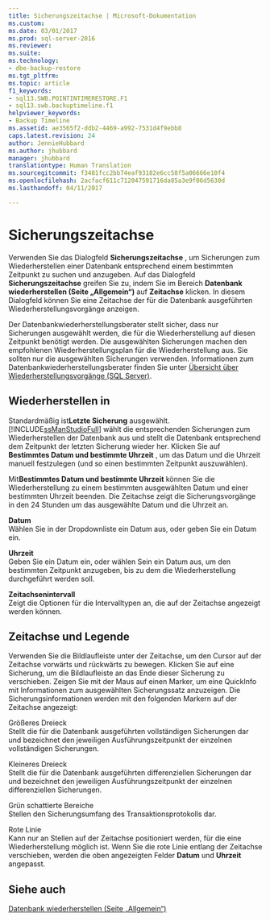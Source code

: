 ```yaml
---
title: Sicherungszeitachse | Microsoft-Dokumentation
ms.custom: 
ms.date: 03/01/2017
ms.prod: sql-server-2016
ms.reviewer: 
ms.suite: 
ms.technology:
- dbe-backup-restore
ms.tgt_pltfrm: 
ms.topic: article
f1_keywords:
- sql13.SWB.POINTINTIMERESTORE.F1
- sql13.swb.backuptimeline.f1
helpviewer_keywords:
- Backup Timeline
ms.assetid: ae3565f2-ddb2-4469-a992-7531d4f9ebb8
caps.latest.revision: 24
author: JennieHubbard
ms.author: jhubbard
manager: jhubbard
translationtype: Human Translation
ms.sourcegitcommit: f3481fcc2bb74eaf93182e6cc58f5a06666e10f4
ms.openlocfilehash: 2acfacf611c712047591716da85a3e9f06d5630d
ms.lasthandoff: 04/11/2017

---
```

# <a name="backup-timeline"></a>Sicherungszeitachse
  Verwenden Sie das Dialogfeld **Sicherungszeitachse** , um Sicherungen zum Wiederherstellen einer Datenbank entsprechend einem bestimmten Zeitpunkt zu suchen und anzugeben. Auf das Dialogfeld **Sicherungszeitachse** greifen Sie zu, indem Sie im Bereich **Datenbank wiederherstellen (Seite „Allgemein“)** auf **Zeitachse** klicken. In diesem Dialogfeld können Sie eine Zeitachse der für die Datenbank ausgeführten Wiederherstellungsvorgänge anzeigen.  
  
 Der Datenbankwiederherstellungsberater stellt sicher, dass nur Sicherungen ausgewählt werden, die für die Wiederherstellung auf diesen Zeitpunkt benötigt werden. Die ausgewählten Sicherungen machen den empfohlenen Wiederherstellungsplan für die Wiederherstellung aus. Sie sollten nur die ausgewählten Sicherungen verwenden. Informationen zum Datenbankwiederherstellungsberater finden Sie unter [Übersicht über Wiederherstellungsvorgänge &#40;SQL Server&#41;](../../relational-databases/backup-restore/restore-and-recovery-overview-sql-server.md).  
  
## <a name="restore-to"></a>Wiederherstellen in  
 Standardmäßig ist**Letzte Sicherung** ausgewählt. [!INCLUDE[ssManStudioFull](../../includes/ssmanstudiofull-md.md)] wählt die entsprechenden Sicherungen zum Wiederherstellen der Datenbank aus und stellt die Datenbank entsprechend dem Zeitpunkt der letzten Sicherung wieder her. Klicken Sie auf **Bestimmtes Datum und bestimmte Uhrzeit** , um das Datum und die Uhrzeit manuell festzulegen (und so einen bestimmten Zeitpunkt auszuwählen).  
  
 Mit**Bestimmtes Datum und bestimmte Uhrzeit** können Sie die Wiederherstellung zu einem bestimmten ausgewählten Datum und einer bestimmten Uhrzeit beenden. Die Zeitachse zeigt die Sicherungsvorgänge in den 24 Stunden um das ausgewählte Datum und die Uhrzeit an.  
  
 **Datum**  
 Wählen Sie in der Dropdownliste ein Datum aus, oder geben Sie ein Datum ein.  
  
 **Uhrzeit**  
 Geben Sie ein Datum ein, oder wählen Sein ein Datum aus, um den bestimmten Zeitpunkt anzugeben, bis zu dem die Wiederherstellung durchgeführt werden soll.  
  
 **Zeitachsenintervall**  
 Zeigt die Optionen für die Intervalltypen an, die auf der Zeitachse angezeigt werden können.  
  
## <a name="timeline-and-legend"></a>Zeitachse und Legende  
 Verwenden Sie die Bildlaufleiste unter der Zeitachse, um den Cursor auf der Zeitachse vorwärts und rückwärts zu bewegen. Klicken Sie auf eine Sicherung, um die Bildlaufleiste an das Ende dieser Sicherung zu verschieben. Zeigen Sie mit der Maus auf einen Marker, um eine QuickInfo mit Informationen zum ausgewählten Sicherungssatz anzuzeigen. Die Sicherungsinformationen werden mit den folgenden Markern auf der Zeitachse angezeigt:  
  
 Größeres Dreieck  
 Stellt die für die Datenbank ausgeführten vollständigen Sicherungen dar und bezeichnet den jeweiligen Ausführungszeitpunkt der einzelnen vollständigen Sicherungen.  
  
 Kleineres Dreieck  
 Stellt die für die Datenbank ausgeführten differenziellen Sicherungen dar und bezeichnet den jeweiligen Ausführungszeitpunkt der einzelnen differenziellen Sicherungen.  
  
 Grün schattierte Bereiche  
 Stellen den Sicherungsumfang des Transaktionsprotokolls dar.  
  
 Rote Linie  
 Kann nur an Stellen auf der Zeitachse positioniert werden, für die eine Wiederherstellung möglich ist. Wenn Sie die rote Linie entlang der Zeitachse verschieben, werden die oben angezeigten Felder **Datum** und **Uhrzeit** angepasst.  
  
## <a name="see-also"></a>Siehe auch  
 [Datenbank wiederherstellen &#40;Seite „Allgemein“&#41;](../../relational-databases/backup-restore/restore-database-general-page.md)  
  
  

